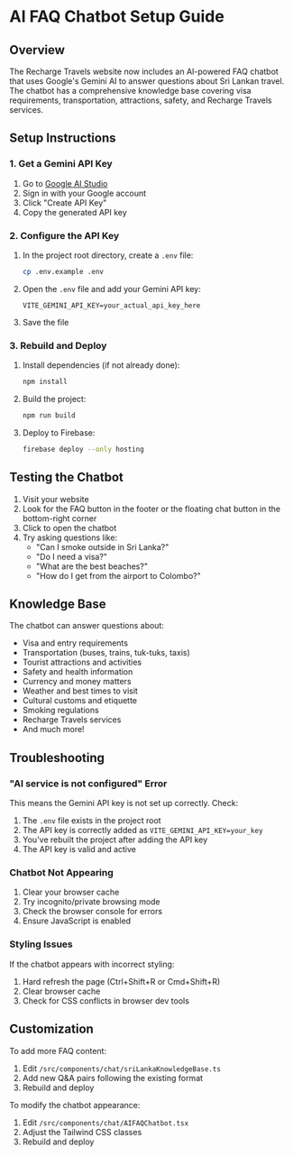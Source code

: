 # AI FAQ Chatbot Setup Guide

## Overview
The Recharge Travels website now includes an AI-powered FAQ chatbot that uses Google's Gemini AI to answer questions about Sri Lankan travel. The chatbot has a comprehensive knowledge base covering visa requirements, transportation, attractions, safety, and Recharge Travels services.

## Setup Instructions

### 1. Get a Gemini API Key
1. Go to [Google AI Studio](https://makersuite.google.com/app/apikey)
2. Sign in with your Google account
3. Click "Create API Key"
4. Copy the generated API key

### 2. Configure the API Key
1. In the project root directory, create a `.env` file:
   ```bash
   cp .env.example .env
   ```

2. Open the `.env` file and add your Gemini API key:
   ```
   VITE_GEMINI_API_KEY=your_actual_api_key_here
   ```

3. Save the file

### 3. Rebuild and Deploy
1. Install dependencies (if not already done):
   ```bash
   npm install
   ```

2. Build the project:
   ```bash
   npm run build
   ```

3. Deploy to Firebase:
   ```bash
   firebase deploy --only hosting
   ```

## Testing the Chatbot

1. Visit your website
2. Look for the FAQ button in the footer or the floating chat button in the bottom-right corner
3. Click to open the chatbot
4. Try asking questions like:
   - "Can I smoke outside in Sri Lanka?"
   - "Do I need a visa?"
   - "What are the best beaches?"
   - "How do I get from the airport to Colombo?"

## Knowledge Base

The chatbot can answer questions about:
- Visa and entry requirements
- Transportation (buses, trains, tuk-tuks, taxis)
- Tourist attractions and activities
- Safety and health information
- Currency and money matters
- Weather and best times to visit
- Cultural customs and etiquette
- Smoking regulations
- Recharge Travels services
- And much more!

## Troubleshooting

### "AI service is not configured" Error
This means the Gemini API key is not set up correctly. Check:
1. The `.env` file exists in the project root
2. The API key is correctly added as `VITE_GEMINI_API_KEY=your_key`
3. You've rebuilt the project after adding the API key
4. The API key is valid and active

### Chatbot Not Appearing
1. Clear your browser cache
2. Try incognito/private browsing mode
3. Check the browser console for errors
4. Ensure JavaScript is enabled

### Styling Issues
If the chatbot appears with incorrect styling:
1. Hard refresh the page (Ctrl+Shift+R or Cmd+Shift+R)
2. Clear browser cache
3. Check for CSS conflicts in browser dev tools

## Customization

To add more FAQ content:
1. Edit `/src/components/chat/sriLankaKnowledgeBase.ts`
2. Add new Q&A pairs following the existing format
3. Rebuild and deploy

To modify the chatbot appearance:
1. Edit `/src/components/chat/AIFAQChatbot.tsx`
2. Adjust the Tailwind CSS classes
3. Rebuild and deploy